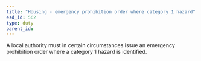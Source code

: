 ```yaml
---
title: "Housing - emergency prohibition order where category 1 hazard"
esd_id: 562
type: duty
parent_id:  
---
```


A local authority must in certain circumstances issue an emergency prohibition order where a category 1 hazard is identified.

